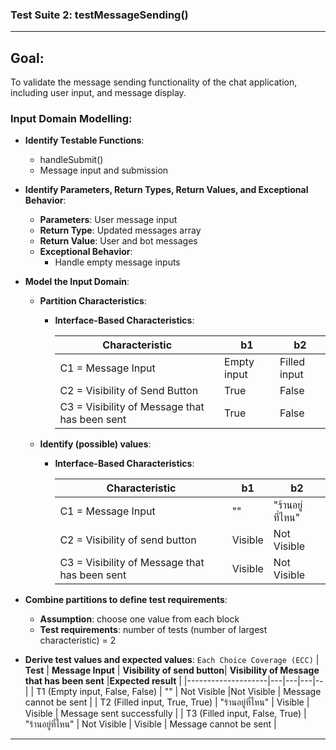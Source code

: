 ### Test Suite 2: **testMessageSending()**

---

## **Goal**:

To validate the message sending functionality of the chat application, including user input, and message display.


### **Input Domain Modelling**:

- **Identify Testable Functions**:
  - handleSubmit()
  - Message input and submission

- **Identify Parameters, Return Types, Return Values, and Exceptional Behavior**:
  - **Parameters**: User message input
  - **Return Type**: Updated messages array
  - **Return Value**:  User and bot messages
  - **Exceptional Behavior**:
    - Handle empty message inputs

- **Model the Input Domain**:

  - **Partition Characteristics**:

    - **Interface-Based Characteristics**:

      | **Characteristic**           | **b1**         | **b2**     |
      | ---------------------------- | -------------- | ---------- |
      | C1 = Message Input  | Empty input | Filled input |
      | C2 = Visibility of Send Button | True | False |
      | C3 = Visibility of Message that has been sent | True | False |

  - **Identify (possible) values**:

    - **Interface-Based Characteristics**:

      | **Characteristic**           | **b1**         | **b2**     | 
      | ---------------------------- | -------------- | ---------- |
      | C1 = Message Input  | "" | "ร้านอยู่ที่ไหน" |
      | C2 = Visibility of send button | Visible  | Not Visible |
      | C3 = Visibility of Message that has been sent | Visible | Not Visible |

- **Combine partitions to define test requirements**:

  - **Assumption**: choose one value from each block
  - **Test requirements**: number of tests (number of largest characteristic) = 2

- **Derive test values and expected values**:
  `Each Choice Coverage (ECC)`
  | **Test** | **Message Input** | **Visibility of send button**| **Visibility of Message that has been sent** |**Expected result** |
  |--------------------|---|---|---|--|
  | T1 (Empty input, False, False) | "" | Not Visible |Not Visible | Message cannot be sent |
  | T2 (Filled input, True, True) | "ร้านอยู่ที่ไหน" | Visible | Visible | Message sent successfully |
  | T3 (Filled input, False, True) | "ร้านอยู่ที่ไหน" | Not Visible | Visible | Message cannot be sent |

---